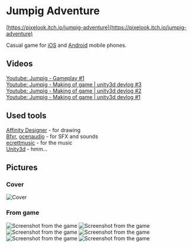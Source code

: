 # Jumpig Adventure

[https://pixelook.itch.io/jumpig-adventure](https://pixelook.itch.io/jumpig-adventure)

Casual game for [iOS](https://itunes.apple.com/us/app/jumpig-adventure/id1547258985?mt=8&uo=4) and [Android](https://play.google.com/store/apps/details?id=io.pixelook.jumpig) mobile phones.


## Videos

[Youtube: Jumpig - Gameplay #1](https://youtu.be/NX6X8RI5mc8)  
[Youtube: Jumpig - Making of game | unity3d devlog #3](https://youtu.be/xhGkrxtE-Js)  
[Youtube: Jumpig - Making of game | unity3d devlog #2](https://youtu.be/LmbaL5LS49c)  
[Youtube: Jumpig - Making of game | unity3d devlog #1](https://youtu.be/TEwOPJlyzF4)

## Used tools
[Affinity Designer](https://affinity.serif.com/en-gb/designer/) - for drawing  
[Bfxr](http://bfxr.net/), [ocenaudio](https://www.ocenaudio.com) - for SFX and sounds  
[ecrettmusic](http://ecrettmusic.com/) - for the music  
[Unity3d](https://unity.com) - hmm...

## Pictures

### Cover
![Cover](images/itch_cover_image_630x500.png)

### From game
![Screenshot from the game](images/screen_1.jpg)
![Screenshot from the game](images/screen_2.jpg)
![Screenshot from the game](images/screen_3.jpg)
![Screenshot from the game](images/screen_4.jpg)
![Screenshot from the game](images/screen_5.jpg)
![Screenshot from the game](images/screen_6.jpg)